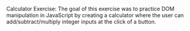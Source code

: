 Calculator Exercise:
    The goal of this exercise was to practice DOM manipulation in JavaScript by creating a calculator where the user can add/subtract/multiply integer inputs at the click of a button. 
